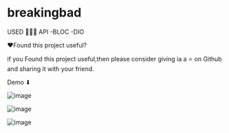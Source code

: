 # breakingbad
 USED 👩🏻‍💻 API -BLOC -DIO

❤Found this project useful?

if you Found this project useful,then please consider giving ia a ⭐ on Github and sharing it with your friend.

Demo ⬇

![image](https://user-images.githubusercontent.com/76265991/183974613-b37042b4-b71b-4551-a5d8-d3cae78148a7.png)

![image](https://user-images.githubusercontent.com/76265991/183974647-5ac122a3-619b-4464-aef7-4252bbdf22d7.png)

![image](https://user-images.githubusercontent.com/76265991/183974687-d2d1f73f-3ae8-4e4b-a982-ad8cd429c65d.png)

